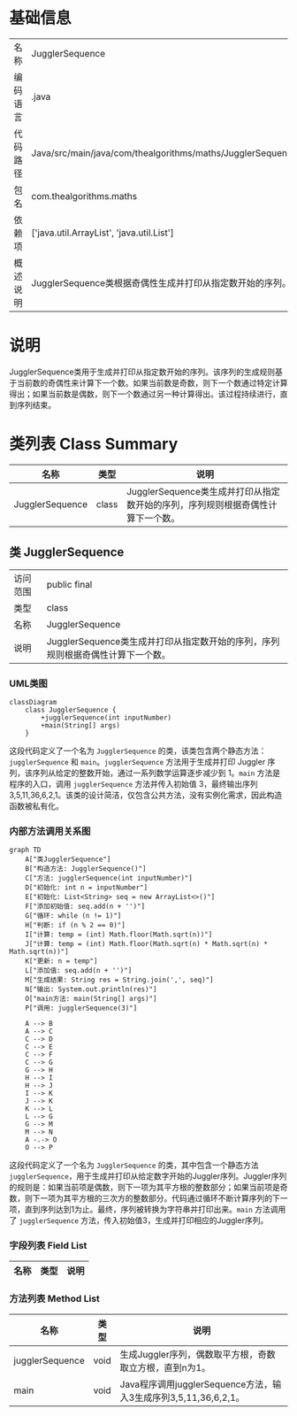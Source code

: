 # 基础信息

|      |      |
|------|------|
| 名称 | JugglerSequence |
| 编码语言 | .java |
| 代码路径 | Java/src/main/java/com/thealgorithms/maths/JugglerSequence.java |
| 包名 | com.thealgorithms.maths |
| 依赖项 | ['java.util.ArrayList', 'java.util.List'] |
| 概述说明 | JugglerSequence类根据奇偶性生成并打印从指定数开始的序列。 |

# 说明

JugglerSequence类用于生成并打印从指定数开始的序列。该序列的生成规则基于当前数的奇偶性来计算下一个数。如果当前数是奇数，则下一个数通过特定计算得出；如果当前数是偶数，则下一个数通过另一种计算得出。该过程持续进行，直到序列结束。

# 类列表 Class Summary

| 名称   | 类型  | 说明 |
|-------|------|-------------|
| JugglerSequence | class | JugglerSequence类生成并打印从指定数开始的序列，序列规则根据奇偶性计算下一个数。 |



## 类 JugglerSequence

|      |      |
|------|------|
| 访问范围 | public final |
| 类型 | class |
| 名称 | JugglerSequence |
| 说明 | JugglerSequence类生成并打印从指定数开始的序列，序列规则根据奇偶性计算下一个数。 |


### UML类图

```mermaid
classDiagram
    class JugglerSequence {
        +jugglerSequence(int inputNumber)
        +main(String[] args)
    }
```

这段代码定义了一个名为 `JugglerSequence` 的类，该类包含两个静态方法：`jugglerSequence` 和 `main`。`jugglerSequence` 方法用于生成并打印 Juggler 序列，该序列从给定的整数开始，通过一系列数学运算逐步减少到 1。`main` 方法是程序的入口，调用 `jugglerSequence` 方法并传入初始值 3，最终输出序列 3,5,11,36,6,2,1。该类的设计简洁，仅包含公共方法，没有实例化需求，因此构造函数被私有化。


### 内部方法调用关系图

```mermaid
graph TD
    A["类JugglerSequence"]
    B["构造方法: JugglerSequence()"]
    C["方法: jugglerSequence(int inputNumber)"]
    D["初始化: int n = inputNumber"]
    E["初始化: List<String> seq = new ArrayList<>()"]
    F["添加初始值: seq.add(n + '')"]
    G["循环: while (n != 1)"]
    H["判断: if (n % 2 == 0)"]
    I["计算: temp = (int) Math.floor(Math.sqrt(n))"]
    J["计算: temp = (int) Math.floor(Math.sqrt(n) * Math.sqrt(n) * Math.sqrt(n))"]
    K["更新: n = temp"]
    L["添加值: seq.add(n + '')"]
    M["生成结果: String res = String.join(',', seq)"]
    N["输出: System.out.println(res)"]
    O["main方法: main(String[] args)"]
    P["调用: jugglerSequence(3)"]

    A --> B
    A --> C
    C --> D
    C --> E
    C --> F
    C --> G
    G --> H
    H --> I
    H --> J
    I --> K
    J --> K
    K --> L
    L --> G
    G --> M
    M --> N
    A -.-> O
    O --> P
```

这段代码定义了一个名为 `JugglerSequence` 的类，其中包含一个静态方法 `jugglerSequence`，用于生成并打印从给定数字开始的Juggler序列。Juggler序列的规则是：如果当前项是偶数，则下一项为其平方根的整数部分；如果当前项是奇数，则下一项为其平方根的三次方的整数部分。代码通过循环不断计算序列的下一项，直到序列达到1为止。最终，序列被转换为字符串并打印出来。`main` 方法调用了 `jugglerSequence` 方法，传入初始值3，生成并打印相应的Juggler序列。

### 字段列表 Field List

| 名称  | 类型  | 说明 |
|-------|-------|------|

### 方法列表 Method List

| 名称  | 类型  | 说明 |
|-------|-------|------|
| jugglerSequence | void | 生成Juggler序列，偶数取平方根，奇数取立方根，直到n为1。 |
| main | void | Java程序调用jugglerSequence方法，输入3生成序列3,5,11,36,6,2,1。 |




